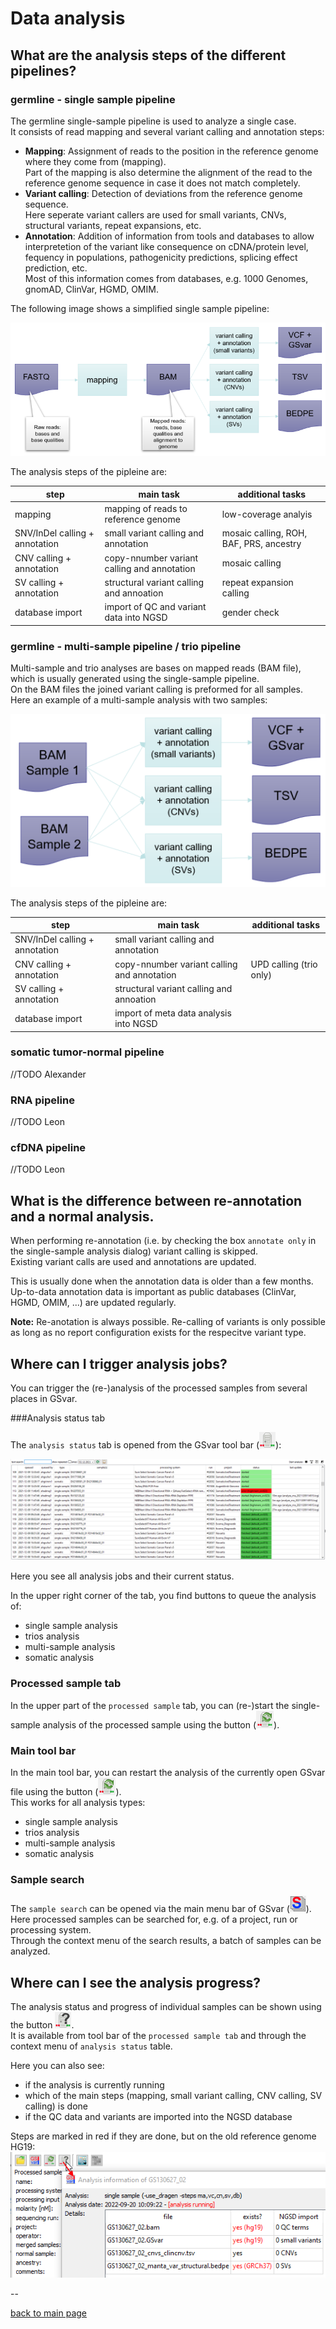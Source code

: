 # Data analysis

## What are the analysis steps of the different pipelines?

### germline - single sample pipeline

The germline single-sample pipeline is used to analyze a single case.  
It consists of read mapping and several variant calling and annotation steps:

- **Mapping**: Assignment of reads to the position in the reference genome where they come from (mapping).  
  Part of the mapping is also determine the alignment of the read to the reference genome sequence in case it does not match completely.
- **Variant calling**: Detection of deviations from the reference genome sequence.  
  Here seperate variant callers are used for small variants, CNVs, structural variants, repeat expansions, etc.
- **Annotation**: Addition of information from tools and databases to allow interpretetion of the variant like consequence on cDNA/protein level, fequency in populations, pathogenicity predictions, splicing effect prediction, etc.  
  Most of this information comes from databases, e.g. 1000 Genomes, gnomAD, ClinVar, HGMD, OMIM.

The following image shows a simplified single sample pipeline:

![alt text](pipeline_single_sample.png)

The analysis steps of the pipleine are:

|step                          |main task                                  |additional tasks                        |
|------------------------------|-------------------------------------------|----------------------------------------|
|mapping                       |mapping of reads to reference genome       |low-coverage analyis                    |
|SNV/InDel calling + annotation|small variant calling and annotation       |mosaic calling, ROH, BAF, PRS, ancestry |
|CNV calling + annotation      |copy-nnumber variant calling and annotation|mosaic calling                          |
|SV calling + annotation       |structural variant calling and annoation   |repeat expansion calling                |
|database import               |import of QC and variant data into NGSD    |gender check                            |


### germline - multi-sample pipeline / trio pipeline

Multi-sample and trio analyses are bases on mapped reads (BAM file), which is usually generated using the single-sample pipeline.  
On the BAM files the joined variant calling is preformed for all samples.  
Here an example of a multi-sample analysis with two samples:

![alt text](pipeline_multi.png)

The analysis steps of the pipleine are:

|step                          |main task                                  |additional tasks                        |
|------------------------------|-------------------------------------------|----------------------------------------|
|SNV/InDel calling + annotation|small variant calling and annotation       |                                        |
|CNV calling + annotation      |copy-nnumber variant calling and annotation|UPD calling (trio only)                 |
|SV calling + annotation       |structural variant calling and annoation   |                                        |
|database import               |import of meta data analysis into NGSD     |                                        |

### somatic tumor-normal pipeline

//TODO Alexander

### RNA pipeline

//TODO Leon

### cfDNA pipeline

//TODO Leon

## What is the difference between re-annotation and a normal analysis.

When performing re-annotation (i.e. by checking the box `annotate only` in the single-sample analysis dialog) variant calling is skipped.  
Existing variant calls are used and annotations are updated.

This is usually done when the annotation data is older than a few months.  
Up-to-data annotation data is important as public databases (ClinVar, HGMD, OMIM, ...) are updated regularly.

**Note:** Re-anotation is always possible. Re-calling of variants is only possible as long as no report configuration exists for the respecitve variant type.


## Where can I trigger analysis jobs?

You can trigger the (re-)analysis of the processed samples from several places in GSvar.

###Analysis status tab

The `analysis status` tab is opened from the GSvar tool bar (![alt text](analysis_status.png)):

![alt text](analysis_status_widget.png)

Here you see all analysis jobs and their current status.

In the upper right corner of the tab, you find buttons to queue the analysis of:

- single sample analysis
- trios analysis
- multi-sample analysis
- somatic analysis


### Processed sample tab

In the upper part of the `processed sample` tab, you can (re-)start the single-sample analysis of the processed sample using the button (![alt text](analysis_restart.png)).  

### Main tool bar

In the main tool bar, you can restart the analysis of the currently open GSvar file using the button (![alt text](analysis_restart.png)).  
This works for all analysis types:

- single sample analysis
- trios analysis
- multi-sample analysis
- somatic analysis

### Sample search

The `sample search` can be opened via the main menu bar of GSvar (![alt text](sample_search.png)).  
Here processed samples can be searched for, e.g. of a project, run or processing system.  
Through the context menu of the search results, a batch of samples can be analyzed.

## Where can I see the analysis progress?

The analysis status and progress of individual samples can be shown using the button ![alt text](analysis_info.png).  
It is available from tool bar of the `processed sample tab` and through the context menu of `analysis status` table.

Here you can also see:

* if the analysis is currently running
* which of the main steps (mapping, small variant calling, CNV calling, SV calling) is done
* if the QC data and variants are imported into the NGSD database

Steps are marked in red if they are done, but on the old reference genome HG19:
![alt text](data_analysis_progress.png)


--

[back to main page](index.md)
